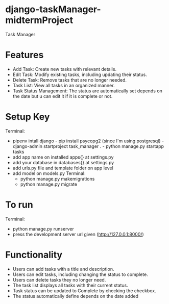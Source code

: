 # django-taskManager-midtermProject
Task Manager


# Features
- Add Task: Create new tasks with relevant details.
- Edit Task: Modify existing tasks, including updating their status.
- Delete Task: Remove tasks that are no longer needed.
- Task List: View all tasks in an organized manner.
- Task Status Management: The status are automatically set depends on the date but u can edit it if it is complete or not.

# Setup Key
  Terminal:
   - pipenv intall django
    - pip install psycopg2 (since I'm using postgresql)
    - django-admin startproject task_manager .
    - python manage.py startapp tasks
  - add app name on installed apps{} at settings.py
  - add your database in databases{} at settings.py
  - add urls.py file and template folder on app level
  - add model on models.py
  Terminal:
    - python manage.py makemigrations
    - python manage.py migrate
# To run
  Terminal:
  - python manage.py runserver
  - press the development server url given (http://127.0.0.1:8000/)

# Functionality
- Users can add tasks with a title and description.
- Users can edit tasks, including changing the status to complete.
- Users can delete tasks they no longer need.
- The task list displays all tasks with their current status.
- Task status can be updated to Complete by checking the checkbox.
- The status automatically define depends on the date added
